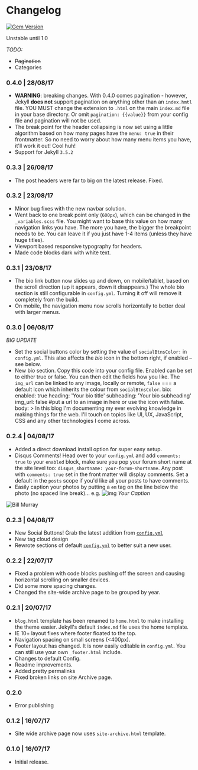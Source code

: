 # Changelog

[![Gem Version](https://badge.fury.io/rb/fundamental.svg)](https://badge.fury.io/rb/fundamental)

Unstable until 1.0

*TODO:*
- ~~Pagination~~
- Categories

### 0.4.0 | 28/08/17

- **WARNING**: breaking changes. With 0.4.0 comes pagination - however, Jekyll **does not** support pagination on anything other than an `index.hmtl` file. YOU MUST change the extension to `.html` on the main `index.md` file in your base directory. Or omit `pagination: {{value}}` from your config file and pagination will not be used.
- The break point for the header collapsing is now set using a little algorithm based on how many pages have the `menu: true` in their frontmatter. So no need to worry about how many menu items you have, it'll work it out! Cool huh!
- Support for Jekyll `3.5.2`

### 0.3.3 | 26/08/17

- The post headers were far to big on the latest release. Fixed.

### 0.3.2 | 23/08/17

- Minor bug fixes with the new navbar solution. 
- Went back to one break point only (`600px`), which can be changed in the `_variables.scss` file. You might want to base this value on how many navigation links you have. The more you have, the bigger the breakpoint needs to be. You can leave it if you just have 1-4 items (unless they have huge titles).
- Viewport based responsive typography for headers.
- Made code blocks dark with white text.

### 0.3.1 | 23/08/17

- The bio link button now slides up and down, on mobile/tablet, based on the scroll direction (up it appears, down it disappears.) The whole bio section is still configurable in `config.yml`. Turning it off will remove it completely from the build.
- On mobile, the navigation menu now scrolls horizontally to better deal with larger menus.

### 0.3.0 | 06/08/17

*BIG UPDATE*

- Set the social buttons color by setting the value of `socialBtnsColor:` in `config.yml`. This also affects the _bio_ icon in the bottom right, if enabled – see below.
- New bio section. Copy this code into your config file. Enabled can be set to either true or false. You can then edit the fields how you like. The `img_url` can be linked to any image, locally or remote, `false` === a default icon which inherits the colour from `socialBtnsColor`.
      bio:
        enabled: true
        heading: 'Your bio title'
        subheading: 'Your bio subheading'
        img_url: false #put a url to an image in here or use the icon with false.
        body: >
          In this blog I'm documenting my ever evolving knowledge in
          making things for the web. I'll touch on topics like UI, UX,
          JavaScript, CSS and any other technologies I come across.

### 0.2.4 | 04/08/17
- Added a direct download install option for super easy setup.
- Disqus Comments! Head over to your `config.yml` and add `comments: true` to your `enabled` block, make sure you pop your forum short name at the site level too: `disqus_shortname: your-forum-shortname`. Any post with `comments: true` set in the front matter will display comments. Set a default in the `posts` scope if you'd like all your posts to have comments.
- Easily caption your photos by putting a `em` tag on the line below the photo (no spaced line break)...
e.g.
      ![img]('your_img_url')
      *Your Caption*

![Bill Murray](http://i.imgur.com/9kczUsy.png)
### 0.2.3 | 04/08/17
- New Social Buttons! Grab the latest addition from [`config.yml`](https://github.com/theomjones/fundamental/blob/master/_config.yml)
- New tag cloud design
- Rewrote sections of default [`config.yml`](https://github.com/theomjones/fundamental/blob/master/_config.yml) to better suit a new user.

### 0.2.2 | 22/07/17
- Fixed a problem with code blocks pushing off the screen and causing horizontal scrolling on smaller devices.
- Did some more spacing changes.
- Changed the site-wide archive page to be grouped by year.


### 0.2.1 | 20/07/17
- `blog.html` template has been renamed to `home.html` to make installing the theme easier. Jekyll's default `index.md` file uses the home template.
- IE 10+ layout fixes where footer floated to the top.
- Navigation spacing on small screens (<400px).
- Footer layout has changed. It is now easily editable in `config.yml`. You can still use your own `_footer.html` include.
- Changes to default Config.
- Readme improvements.
- Added pretty permalinks
- Fixed broken links on site Archive page.

### 0.2.0

- Error publishing

### 0.1.2 | 16/07/17
- Site wide archive page now uses `site-archive.html` template.

### 0.1.0 | 16/07/17
- Initial release.
